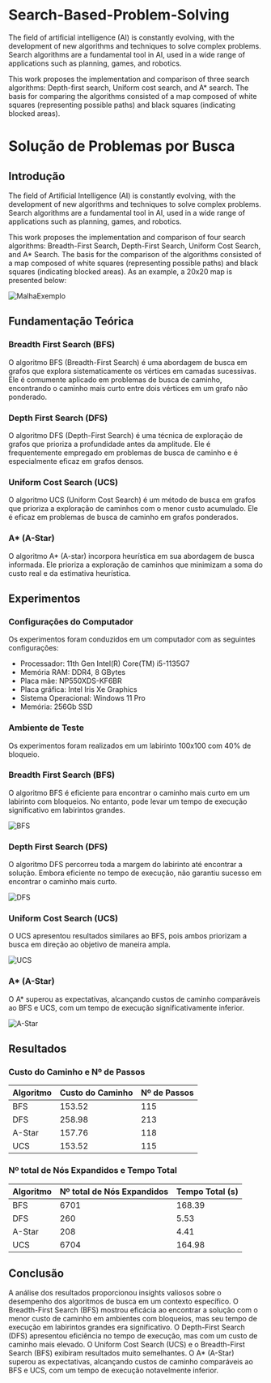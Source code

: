 # Search-Based-Problem-Solving

The field of artificial intelligence (AI) is constantly evolving, with the development of new algorithms and techniques to solve complex problems. Search algorithms are a fundamental tool in AI, used in a wide range of applications such as planning, games, and robotics.

This work proposes the implementation and comparison of three search algorithms: Depth-first search, Uniform cost search, and A* search. The basis for comparing the algorithms consisted of a map composed of white squares (representing possible paths) and black squares (indicating blocked areas).

# Solução de Problemas por Busca

## Introdução
The field of Artificial Intelligence (AI) is constantly evolving, with the development of new algorithms and techniques to solve complex problems. Search algorithms are a fundamental tool in AI, used in a wide range of applications such as planning, games, and robotics.

This work proposes the implementation and comparison of four search algorithms: Breadth-First Search, Depth-First Search, Uniform Cost Search, and A* Search. The basis for the comparison of the algorithms consisted of a map composed of white squares (representing possible paths) and black squares (indicating blocked areas). As an example, a 20x20 map is presented below:

![MalhaExemplo](MalhaExemplo.png)

## Fundamentação Teórica
### Breadth First Search (BFS)
O algoritmo BFS (Breadth-First Search) é uma abordagem de busca em grafos que explora sistematicamente os vértices em camadas sucessivas. Ele é comumente aplicado em problemas de busca de caminho, encontrando o caminho mais curto entre dois vértices em um grafo não ponderado.

### Depth First Search (DFS)
O algoritmo DFS (Depth-First Search) é uma técnica de exploração de grafos que prioriza a profundidade antes da amplitude. Ele é frequentemente empregado em problemas de busca de caminho e é especialmente eficaz em grafos densos.

### Uniform Cost Search (UCS)
O algoritmo UCS (Uniform Cost Search) é um método de busca em grafos que prioriza a exploração de caminhos com o menor custo acumulado. Ele é eficaz em problemas de busca de caminho em grafos ponderados.

### A* (A-Star)
O algoritmo A* (A-star) incorpora heurística em sua abordagem de busca informada. Ele prioriza a exploração de caminhos que minimizam a soma do custo real e da estimativa heurística.

## Experimentos
### Configurações do Computador
Os experimentos foram conduzidos em um computador com as seguintes configurações:
- Processador: 11th Gen Intel(R) Core(TM) i5-1135G7
- Memória RAM: DDR4, 8 GBytes
- Placa mãe: NP550XDS-KF6BR
- Placa gráfica: Intel Iris Xe Graphics
- Sistema Operacional: Windows 11 Pro
- Memória: 256Gb SSD

### Ambiente de Teste
Os experimentos foram realizados em um labirinto 100x100 com 40% de bloqueio.

### Breadth First Search (BFS)
O algoritmo BFS é eficiente para encontrar o caminho mais curto em um labirinto com bloqueios. No entanto, pode levar um tempo de execução significativo em labirintos grandes.

![BFS](BFS.png)

### Depth First Search (DFS)
O algoritmo DFS percorreu toda a margem do labirinto até encontrar a solução. Embora eficiente no tempo de execução, não garantiu sucesso em encontrar o caminho mais curto.

![DFS](DFS.png)

### Uniform Cost Search (UCS)
O UCS apresentou resultados similares ao BFS, pois ambos priorizam a busca em direção ao objetivo de maneira ampla.

![UCS](UCS.png)

### A* (A-Star)
O A* superou as expectativas, alcançando custos de caminho comparáveis ao BFS e UCS, com um tempo de execução significativamente inferior.

![A-Star](A-Star.png)

## Resultados
### Custo do Caminho e Nº de Passos
| Algoritmo | Custo do Caminho | Nº de Passos |
|-----------|-------------------|--------------|
| BFS       | 153.52            | 115          |
| DFS       | 258.98            | 213          |
| A-Star    | 157.76            | 118          |
| UCS       | 153.52            | 115          |

### Nº total de Nós Expandidos e Tempo Total
| Algoritmo | Nº total de Nós Expandidos | Tempo Total (s) |
|-----------|-----------------------------|------------------|
| BFS       | 6701                        | 168.39           |
| DFS       | 260                         | 5.53             |
| A-Star    | 208                         | 4.41             |
| UCS       | 6704                        | 164.98           |

## Conclusão
A análise dos resultados proporcionou insights valiosos sobre o desempenho dos algoritmos de busca em um contexto específico. O Breadth-First Search (BFS) mostrou eficácia ao encontrar a solução com o menor custo de caminho em ambientes com bloqueios, mas seu tempo de execução em labirintos grandes era significativo. O Depth-First Search (DFS) apresentou eficiência no tempo de execução, mas com um custo de caminho mais elevado. O Uniform Cost Search (UCS) e o Breadth-First Search (BFS) exibiram resultados muito semelhantes. O A* (A-Star) superou as expectativas, alcançando custos de caminho comparáveis ao BFS e UCS, com um tempo de execução notavelmente inferior.

